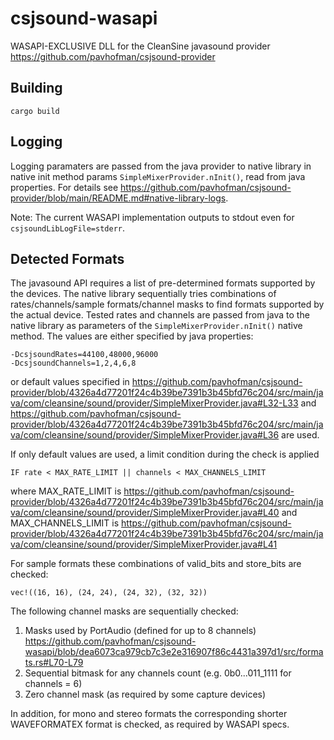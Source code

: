 # csjsound-wasapi
WASAPI-EXCLUSIVE DLL for the CleanSine javasound provider https://github.com/pavhofman/csjsound-provider

## Building
```
cargo build
```
## Logging
Logging paramaters are passed from the java provider to native library in native init method params `SimpleMixerProvider.nInit()`, read from java properties. For details see https://github.com/pavhofman/csjsound-provider/blob/main/README.md#native-library-logs. 

Note: The current WASAPI implementation outputs to stdout even for `csjsoundLibLogFile=stderr`.


## Detected Formats
The javasound API requires a list of pre-determined formats supported by the devices. The native library sequentially tries combinations of rates/channels/sample formats/channel masks to find formats supported by the actual device. Tested rates and channels are passed from java to the native library as parameters of the `SimpleMixerProvider.nInit()` native method. The values are either specified by java properties:

```
-DcsjsoundRates=44100,48000,96000
-DcsjsoundChannels=1,2,4,6,8
```

or default values specified in https://github.com/pavhofman/csjsound-provider/blob/4326a4d77201f24c4b39be7391b3b45bfd76c204/src/main/java/com/cleansine/sound/provider/SimpleMixerProvider.java#L32-L33 and
https://github.com/pavhofman/csjsound-provider/blob/4326a4d77201f24c4b39be7391b3b45bfd76c204/src/main/java/com/cleansine/sound/provider/SimpleMixerProvider.java#L36 are used.

If only default values are used, a limit condition during the check is applied 

```
IF rate < MAX_RATE_LIMIT || channels < MAX_CHANNELS_LIMIT
```

where MAX_RATE_LIMIT is https://github.com/pavhofman/csjsound-provider/blob/4326a4d77201f24c4b39be7391b3b45bfd76c204/src/main/java/com/cleansine/sound/provider/SimpleMixerProvider.java#L40 and MAX_CHANNELS_LIMIT is https://github.com/pavhofman/csjsound-provider/blob/4326a4d77201f24c4b39be7391b3b45bfd76c204/src/main/java/com/cleansine/sound/provider/SimpleMixerProvider.java#L41

For sample formats these combinations of valid_bits and store_bits are checked:
```
vec!((16, 16), (24, 24), (24, 32), (32, 32))
```

The following channel masks are sequentially checked:
1. Masks used by PortAudio (defined for up to 8 channels)
https://github.com/pavhofman/csjsound-wasapi/blob/dea6073ca979cb7c3e2e316907f86c4431a397d1/src/formats.rs#L70-L79
2. Sequential bitmask for any channels count (e.g. 0b0...011_1111 for channels = 6)
3. Zero channel mask (as required by some capture devices)

In addition, for mono and stereo formats the corresponding shorter WAVEFORMATEX format is checked, as required by WASAPI specs.



